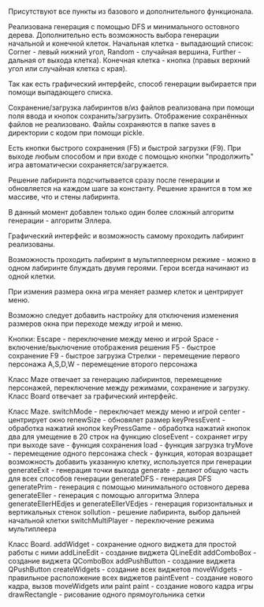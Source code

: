 Присутствуют все пункты из базового и дополнительного функционала.

Реализована генерация с помощью DFS и минимального остовного дерева.
Дополнительно есть возможность выбора генерации начальной и конечной клеток.
Начальная клетка - выпадающий список: Corner - левый нижний угол,
Random - случайная вершина, Further - дальная от выхода клетка).
Конечная клетка - кнопка (правых верхний угол или случайная клетка с края).

Так как есть графический интерфейс,
способ генерации выбирается при помощи выпадающего списка.

Сохранение/загрузка лабиринтов в/из файлов реализована при помощи поля ввода
и кнопок сохранить/загрузить. Отображение сохранённых файлов не реализовано.
Файлы сохраняются в папке saves в директории с кодом при помощи pickle.

Есть кнопки быстрого сохранения (F5) и быстрой загрузки (F9).
При выходе любым способом и при входе с помощью кнопки "продолжить"
игра автоматически сохраняется/загружается.

Решение лабиринта подсчитывается сразу после генерации и обновляется на каждом
шаге за константу. Решение хранится в том же массиве, что и стены лабиринта.

В данный момент добавлен только один более
сложный алгоритм генерации - алгоритм Эллера.

Графический интерфейс и возможность самому проходить лабиринт реализованы.

Возможность проходить лабиринт в мультиплеерном режиме - можно в одном
лабиринте блуждать двумя героями. Герои всегда начинают из одной клетки.

При измения размера окна игра меняет размер клеток и центрирует меню.

Возможно следует добавить настройку для отключения
изменения размеров окна при переходе между игрой и меню.

Кнопки:
Escape - переключение между меню и игрой
Space - включение/выключение отображения решения
F5 - быстрое сохранение
F9 - быстрое загрузка
Стрелки - перемещение первого персонажа
A,S,D,W - перемещение второго персонажа

Класс Maze отвечает за генерацию лабиринтов, перемещение персонажей,
переключение между режимами, сохранение и загрузку.
Класс Board отвечает за графический интерфейс.

Класс Maze.
switchMode - переключает между меню и игрой
center - центрирует окно
renewSize - обновялет размер
keyPressEvent - обработка нажатий кнопок
keyPressGame - обработка нажатий кнопок два для умещение в 20 строк на функцию
closeEvent - сохраняет игру при выходе
save - функция сохранения
load - функция загрузка
tryMove - перемещение одного персонажа
check - функция, которая возращает возможность
добавить указанную клетку, используется при генерации
generateExit - генерация точки выхода
generate - делают общую часть для всех способов генерации
generateDFS - генерация DFS
generatePrim - генерация с помощью минимального остовного дерева
generateEller - генерация с помощью алгоритма Эллера
generateEllerHEdjes и generateEllerVEdjes - генерация горизонтальных и вертикальных стенок
sollution - решение лабиринта, выбор дальней начальной клетки
switchMultiPlayer - переключение режима мультиплеера

Класс Board.
addWidget - сохранение одного виджета для простой работы с ними
addLineEdit - создание виджета QLineEdit
addComboBox - создание виджета QComboBox
addPushButton - создание виджета QPushButton
createWidgets - создание всех виджетов
moveWidgets - правильное расположение всех виджетов
paintEvent - создание нового кадра, вызов moveWidgets или paint
paint - создание нового кадра игры
drawRectangle - рисование одного прямоугольника сетки